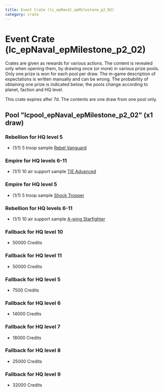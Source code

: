```yaml
---
title: Event Crate (lc_epNaval_epMilestone_p2_02)
category: crate
---
```


# Event Crate (lc_epNaval_epMilestone_p2_02)

Crates are given as rewards for various actions. The content is revealed only when opening them, by drawing once (or more) in various prize pools. Only one prize is won for each pool per draw. The in-game description of expectations is written manually and can be wrong. The probability of obtaining one prize is indicated below; the pools change according to planet, faction and HQ level.

This crate expires after 7d. The contents are one draw from one pool only.

## Pool "lcpool_epNaval_epMilestone_p2_02" (x1 draw)

### Rebellion for HQ level 5

  * (1/1) 5 troop sample [Rebel Vanguard](Vanguard)

### Empire for HQ levels 6-11

  * (1/1) 10 air support sample [TIE Advanced](TieAdvanced)

### Empire for HQ level 5

  * (1/1) 5 troop sample [Shock Trooper](Shock)

### Rebellion for HQ levels 6-11

  * (1/1) 10 air support sample [A-wing Starfighter](AWing)

### Fallback for HQ level 10

  * 50000 Credits

### Fallback for HQ level 11

  * 50000 Credits

### Fallback for HQ level 5

  * 7500 Credits

### Fallback for HQ level 6

  * 14000 Credits

### Fallback for HQ level 7

  * 18000 Credits

### Fallback for HQ level 8

  * 25000 Credits

### Fallback for HQ level 9

  * 32000 Credits